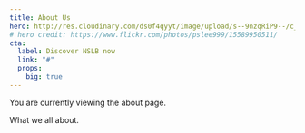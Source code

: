 ```yaml
---
title: About Us
hero: http://res.cloudinary.com/ds0f4qyyt/image/upload/s--9nzqRiP9--/c_scale,q_jpegmini,w_3406/v1492714068/baby_minified.jpg
# hero credit: https://www.flickr.com/photos/pslee999/15589950511/
cta:
  label: Discover NSLB now
  link: "#"
  props:
    big: true
---
```


You are currently viewing the  about page.

What we all about.

